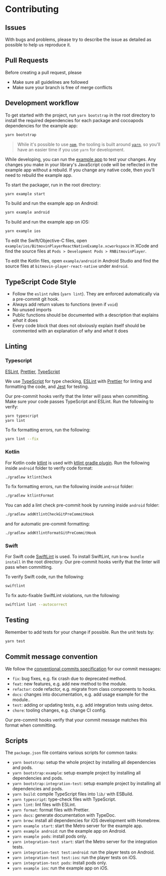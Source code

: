# Contributing

## Issues

With bugs and problems, please try to describe the issue as detailed as possible to help us reproduce it.

## Pull Requests

Before creating a pull request, please

- Make sure all guidelines are followed
- Make sure your branch is free of merge conflicts

## Development workflow

To get started with the project, run `yarn bootstrap` in the root directory to install the required dependencies for each package and cocoapods dependencies for the example app:

```sh
yarn bootstrap
```

> While it's possible to use [`npm`](https://github.com/npm/cli), the tooling is built around [`yarn`](https://classic.yarnpkg.com/), so you'll have an easier time if you use `yarn` for development.

While developing, you can run the [example app](/example/) to test your changes. Any changes you make in your library's JavaScript code will be reflected in the example app without a rebuild. If you change any native code, then you'll need to rebuild the example app.

To start the packager, run in the root directory:

```sh
yarn example start
```

To build and run the example app on Android:

```sh
yarn example android
```

To build and run the example app on iOS:

```sh
yarn example ios
```

To edit the Swift/Objective-C files, open `example/ios/BitmovinPlayerReactNativeExample.xcworkspace` in XCode and find the source files at `Pods > Development Pods > RNBitmovinPlayer`.

To edit the Kotlin files, open `example/android` in Android Studio and find the source files at `bitmovin-player-react-native` under `Android`.

## TypeScript Code Style

- Follow the `eslint` rules (`yarn lint`). They are enforced automatically via a pre-commit git hook.
- Always add return values to functions (even if `void`)
- No unused imports
- Public functions should be documented with a description that explains _what_ it does
- Every code block that does not obviously explain itself should be commented with an explanation of _why_ and _what_ it does

## Linting

### Typescript

[ESLint](https://eslint.org/), [Prettier](https://prettier.io/), [TypeScript](https://www.typescriptlang.org/)

We use [TypeScript](https://www.typescriptlang.org/) for type checking, [ESLint](https://eslint.org/) with [Prettier](https://prettier.io/) for linting and formatting the code, and [Jest](https://jestjs.io/) for testing.

Our pre-commit hooks verify that the linter will pass when committing.
Make sure your code passes TypeScript and ESLint. Run the following to verify:

```sh
yarn typescript
yarn lint
```

To fix formatting errors, run the following:

```sh
yarn lint --fix
```

### Kotlin

For Kotlin code [ktlint](https://pinterest.github.io/ktlint/) is used with [ktlint gradle plugin](https://github.com/jlleitschuh/ktlint-gradle).
Run the following inside `android` folder to verify code format:

```sh
./gradlew ktlintCheck
```

To fix formatting errors, run the following inside `android` folder:

```sh
./gradlew ktlintFormat
```

You can add a lint check pre-commit hook by running inside `android` folder:

```sh
./gradlew addKtlintCheckGitPreCommitHook
```

and for automatic pre-commit formatting:

```sh
./gradlew addKtlintFormatGitPreCommitHook
```

### Swift

For Swift code [SwiftLint](https://github.com/realm/SwiftLint) is used.
To install SwiftLint, run `brew bundle install` in the root directory.
Our pre-commit hooks verify that the linter will pass when committing.

To verify Swift code, run the following:

```sh
swiftlint
```

To fix auto-fixable SwiftLint violations, run the following:

```sh
swiftlint lint --autocorrect
```

## Testing

Remember to add tests for your change if possible. Run the unit tests by:

```sh
yarn test
```

## Commit message convention

We follow the [conventional commits specification](https://www.conventionalcommits.org/en) for our commit messages:

- `fix`: bug fixes, e.g. fix crash due to deprecated method.
- `feat`: new features, e.g. add new method to the module.
- `refactor`: code refactor, e.g. migrate from class components to hooks.
- `docs`: changes into documentation, e.g. add usage example for the module..
- `test`: adding or updating tests, e.g. add integration tests using detox.
- `chore`: tooling changes, e.g. change CI config.

Our pre-commit hooks verify that your commit message matches this format when committing.

## Scripts

The `package.json` file contains various scripts for common tasks:

- `yarn bootstrap`: setup the whole project by installing all dependencies and pods.
- `yarn bootstrap:example`: setup example project by installing all dependencies and pods.
- `yarn bootstrap:integration-test`: setup example project by installing all dependencies and pods.
- `yarn build`: compile TypeScript files into `lib/` with ESBuild.
- `yarn typescript`: type-check files with TypeScript.
- `yarn lint`: lint files with ESLint.
- `yarn format`: format files with Prettier.
- `yarn docs`: generate documentation with TypeDoc.
- `yarn brew`: install all dependencies for iOS development with Homebrew.
- `yarn example start`: start the Metro server for the example app.
- `yarn example android`: run the example app on Android.
- `yarn example pods`: install pods only.
- `yarn integration-test start`: start the Metro server for the integration tests.
- `yarn integration-test test:android`: run the player tests on Android.
- `yarn integration-test test:ios`: run the player tests on iOS.
- `yarn integration-test pods`: install pods only.
- `yarn example ios`: run the example app on iOS.
